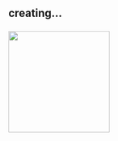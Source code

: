 <h2 align="left">creating...</h2>

###

<img align="left" height="200" src="https://i.giphy.com/media/v1.Y2lkPTc5MGI3NjExZXNtc21mMWJlMWRkZGE3ang3dWZrMDcyb25tN2M2bHB1dm0wb3ZyZiZlcD12MV9pbnRlcm5hbF9naWZfYnlfaWQmY3Q9Zw/SqlviDbEmhGjmnNLZ5/giphy.gif"  />

###



###
